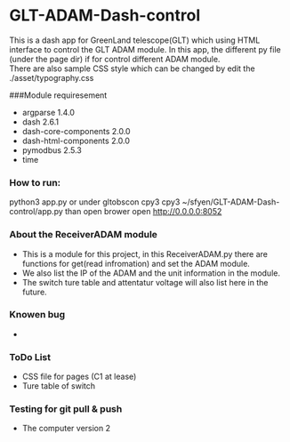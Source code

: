 # GLT-ADAM-Dash-control 


This is a dash app for GreenLand telescope(GLT) which using HTML interface to control the GLT ADAM module. 
In this app, the different py file (under the page dir)  if for control different ADAM module.  
There are also sample CSS style which can be changed by edit the ./asset/typography.css


###Module requiresement
* argparse             1.4.0
* dash                 2.6.1
* dash-core-components 2.0.0
* dash-html-components 2.0.0
* pymodbus             2.5.3
* time

### How to run:
python3 app.py 
or under  gltobscon 
cpy3 cpy3 ~/sfyen/GLT-ADAM-Dash-control/app.py
    than open brower open http://0.0.0.0:8052



### About the ReceiverADAM module
* This is a module for this project, in this ReceiverADAM.py there are functions for get(read infromation) and set the ADAM module. 
* We also list the IP of the ADAM and the unit information in the module.  
* The switch ture table and attentatur voltage will also list here in the future.



### Knowen bug 
* 

### ToDo List
* CSS file for  pages (C1 at lease)
* Ture table of switch

### Testing for git pull & push
* The computer version 2
